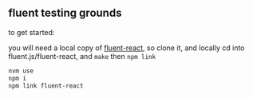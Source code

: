 ## fluent testing grounds

to get started:

you will need a local copy of [fluent-react](https://github.com/projectfluent/fluent.js), so clone it, and locally cd into fluent.js/fluent-react, and `make` then `npm link`


```sh
nvm use
npm i
npm link fluent-react
```
